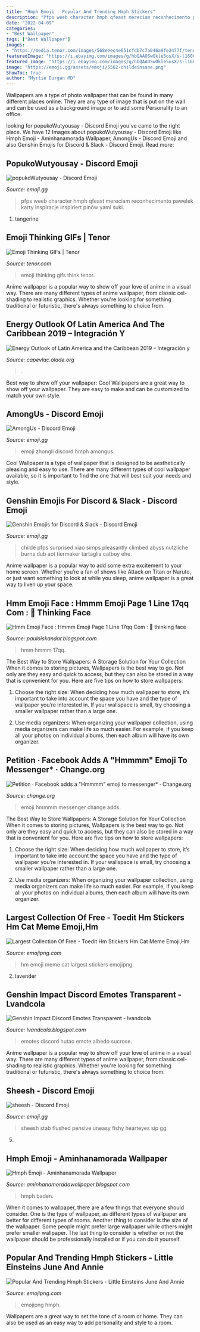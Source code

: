 ```yaml
---
title: "Hmph Emoji : Popular And Trending Hmph Stickers"
description: "Pfps weeb character hmph qfeast mereciam reconhecimento pawelek karty inspiracje inspiriert pinów yami suki"
date: "2022-04-09"
categories:
- "Best Wallpaper"
tags: ["Best Wallpaper"]
images:
- "https://media.tenor.com/images/568eeec4e651cfdb7c7a046a9fe2477f/tenor.gif"
featuredImage: "https://i.ebayimg.com/images/g/hbQAAOSwOkle5osX/s-l1600.jpg"
featured_image: "https://i.ebayimg.com/images/g/hbQAAOSwOkle5osX/s-l1600.jpg"
image: "https://emoji.gg/assets/emoji/5562-childeinsane.png"
ShowToc: true
author: "Myrtie Durgan MD"
---
```





Wallpapers are a type of photo wallpaper that can be found in many different places online. They are any type of image that is put on the wall and can be used as a background image or to add some Personality to an office.

	

		
looking for popukoWutyousay - Discord Emoji you've came to the right place. We have 12 Images about popukoWutyousay - Discord Emoji like Hmph Emoji - Aminhanamorada Wallpaper, AmongUs - Discord Emoji and also Genshin Emojis for Discord &amp; Slack - Discord Emoji. Read more:
		
    
## PopukoWutyousay - Discord Emoji

<img loading=lazy src="https://emoji.gg/assets/emoji/7556_anime_hmph.png" onerror="this.onerror=null;this.src='https://tse1.mm.bing.net/th?id=OIP.NWpYBbTR--OQvi-xB0fr2wAAAA&amp;pid=15.1';" alt="popukoWutyousay - Discord Emoji">

_Source: emoji.gg_

>pfps weeb character hmph qfeast mereciam reconhecimento pawelek karty inspiracje inspiriert pinów yami suki. 

	

1. tangerine 

    
## Emoji Thinking GIFs | Tenor

<img loading=lazy src="https://media.tenor.com/images/568eeec4e651cfdb7c7a046a9fe2477f/tenor.gif" onerror="this.onerror=null;this.src='https://tse1.mm.bing.net/th?id=OIP.Vo7uxOZRz9t8egRqn-JHfwAAAA&amp;pid=15.1';" alt="Emoji Thinking GIFs | Tenor">

_Source: tenor.com_

>emoji thinking gifs think tenor. 

	

Anime wallpaper is a popular way to show off your love of anime in a visual way. There are many different types of anime wallpaper, from classic cel-shading to realistic graphics. Whether you're looking for something traditional or futuristic, there's always something to choice from.

    
## Energy Outlook Of Latin America And The Caribbean 2019 – Integración Y

<img loading=lazy src="https://capevlac.olade.org/integracion-y-planificacion-energetica/wp-content/plugins/wpdiscuz-emoticons/emoticons/img/hmm.svg" onerror="this.onerror=null;this.src='https://tse3.mm.bing.net/th?id=OIP.545Jakb-GGTtfFIkjTsBrAHaHa&amp;pid=15.1';" alt="Energy Outlook of Latin America and the Caribbean 2019 – Integración y">

_Source: capevlac.olade.org_

>. 

	

Best way to show off your wallpaper:
Cool Wallpapers are a great way to show off your wallpaper. They are easy to make and can be customized to match your own style.

    
## AmongUs - Discord Emoji

<img loading=lazy src="https://emoji.gg/assets/emoji/7240_zhongli_hmph.png" onerror="this.onerror=null;this.src='https://tse1.mm.bing.net/th?id=OIP.uLMzA6gpnAi0gXkha4TqNwHaHa&amp;pid=15.1';" alt="AmongUs - Discord Emoji">

_Source: emoji.gg_

>emoji zhongli discord hmph amongus. 

	

Cool Wallpaper is a type of wallpaper that is designed to be aesthetically pleasing and easy to use. There are many different types of cool wallpaper available, so it is important to find the one that will best suit your needs and style.

    
## Genshin Emojis For Discord &amp; Slack - Discord Emoji

<img loading=lazy src="https://emoji.gg/assets/emoji/5562-childeinsane.png" onerror="this.onerror=null;this.src='https://tse2.mm.bing.net/th?id=OIP.NTC1oZnPNlVwlbdZ4GgmjwHaHa&amp;pid=15.1';" alt="Genshin Emojis for Discord &amp; Slack - Discord Emoji">

_Source: emoji.gg_

>childe pfps surprised xiao simps pleasantly climbed abyss nutzliche burns dub aot tiermaker tartaglia catboy ehe. 

	

Anime wallpaper is a popular way to add some extra excitement to your home screen. Whether you’re a fan of shows like Attack on Titan or Naruto, or just want something to look at while you sleep, anime wallpaper is a great way to liven up your space.

    
## Hmm Emoji Face : Hmmm Emoji Page 1 Line 17qq Com : 🤔 Thinking Face

<img loading=lazy src="https://ih1.redbubble.net/image.620176255.0266/flat,750x1000,075,f.u3.jpg" onerror="this.onerror=null;this.src='https://tse4.mm.bing.net/th?id=OIP.3JYEByBj8KIf-WofIwFPPgHaJF&amp;pid=15.1';" alt="Hmm Emoji Face : Hmmm Emoji Page 1 Line 17qq Com : 🤔 thinking face">

_Source: pauloiskandar.blogspot.com_

>hmm hmmm 17qq. 

	

The Best Way to Store Wallpapers: A Storage Solution for Your Collection
When it comes to storing pictures, Wallpapers is the best way to go. Not only are they easy and quick to access, but they can also be stored in a way that is convenient for you. Here are five tips on how to store wallpapers:
1) Choose the right size: When deciding how much wallpaper to store, it’s important to take into account the space you have and the type of wallpaper you’re interested in. If your wallspace is small, try choosing a smaller wallpaper rather than a large one.

2) Use media organizers: When organizing your wallpaper collection, using media organizers can make life so much easier. For example, if you keep all your photos on individual albums, then each album will have its own organizer.

    
## Petition · Facebook Adds A &quot;Hmmmm&quot; Emoji To Messenger* · Change.org

<img loading=lazy src="https://assets.change.org/photos/4/yo/dl/RfYODLhbnHbwcFL-1600x900-noPad.jpg?1520188913" onerror="this.onerror=null;this.src='https://tse3.mm.bing.net/th?id=OIP.BImCK6kLGhyE-mJMiD_B3QAAAA&amp;pid=15.1';" alt="Petition · Facebook adds a &quot;Hmmmm&quot; emoji to messenger* · Change.org">

_Source: change.org_

>emoji hmmmm messenger change adds. 

	

The Best Way to Store Wallpapers: A Storage Solution for Your Collection
When it comes to storing pictures, Wallpapers is the best way to go. Not only are they easy and quick to access, but they can also be stored in a way that is convenient for you. Here are five tips on how to store wallpapers:
1) Choose the right size: When deciding how much wallpaper to store, it’s important to take into account the space you have and the type of wallpaper you’re interested in. If your wallspace is small, try choosing a smaller wallpaper rather than a large one.

2) Use media organizers: When organizing your wallpaper collection, using media organizers can make life so much easier. For example, if you keep all your photos on individual albums, then each album will have its own organizer.

    
## Largest Collection Of Free - Toedit Hm Stickers Hm Cat Meme Emoji,Hm

<img loading=lazy src="https://image.emojipng.com/937/12442937.jpg" onerror="this.onerror=null;this.src='https://tse2.mm.bing.net/th?id=OIP.QdLNxnSNPzohbIo8KMhBWwHaGd&amp;pid=15.1';" alt="Largest Collection Of Free - Toedit Hm Stickers Hm Cat Meme Emoji,Hm">

_Source: emojipng.com_

>hm emoji meme cat largest stickers emojipng. 

	

2. lavender 

    
## Genshin Impact Discord Emotes Transparent - Lvandcola

<img loading=lazy src="https://i.redd.it/pxpkb7euyid61.png" onerror="this.onerror=null;this.src='https://tse4.mm.bing.net/th?id=OIP.RNXDJTJEB8APxy2TidNwXQHaHa&amp;pid=15.1';" alt="Genshin Impact Discord Emotes Transparent - lvandcola">

_Source: lvandcola.blogspot.com_

>emotes discord hutao emote albedo sucrose. 

	

Anime wallpaper is a popular way to show off your love of anime in a visual way. There are many different types of anime wallpaper, from classic cel-shading to realistic graphics. Whether you're looking for something traditional or futuristic, there's always something to choice from.

    
## Sheesh - Discord Emoji

<img loading=lazy src="https://emoji.gg/assets/emoji/1739-stab-bread.png?t=1627863777" onerror="this.onerror=null;this.src='https://tse3.mm.bing.net/th?id=OIP.PEE26mfQLdR6Ge0iwhcWCAAAAA&amp;pid=15.1';" alt="sheesh - Discord Emoji">

_Source: emoji.gg_

>sheesh stab flushed pensive uneasy fishy hearteyes sip gg. 

	

5.

    
## Hmph Emoji - Aminhanamorada Wallpaper

<img loading=lazy src="https://i.ebayimg.com/images/g/hbQAAOSwOkle5osX/s-l1600.jpg" onerror="this.onerror=null;this.src='https://tse2.mm.bing.net/th?id=OIP.t8hXMKtcqW4JVYnjCkfJLwHaGO&amp;pid=15.1';" alt="Hmph Emoji - Aminhanamorada Wallpaper">

_Source: aminhanamoradawallpaper.blogspot.com_

>hmph baden. 

	

When it comes to wallpaper, there are a few things that everyone should consider. One is the type of wallpaper, as different types of wallpaper are better for different types of rooms. Another thing to consider is the size of the wallpaper. Some people might prefer large wallpaper while others might prefer smaller wallpaper. The last thing to consider is whether or not the wallpaper should be professionally installed or if you can do it yourself.

    
## Popular And Trending Hmph Stickers - Little Einsteins June And Annie

<img loading=lazy src="https://image.emojipng.com/244/864244-small.png" onerror="this.onerror=null;this.src='https://tse3.mm.bing.net/th?id=OIP.CIBxWY-9ZWFAYobSJks5qQAAAA&amp;pid=15.1';" alt="Popular And Trending Hmph Stickers - Little Einsteins June And Annie">

_Source: emojipng.com_

>emojipng hmph. 

	

Wallpapers are a great way to set the tone of a room or home. They can also be used as an easy way to add personality and style to a room.

